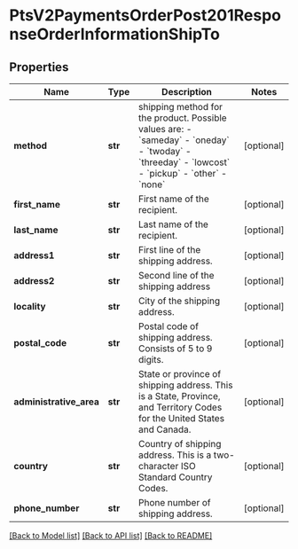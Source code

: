 # PtsV2PaymentsOrderPost201ResponseOrderInformationShipTo

## Properties
Name | Type | Description | Notes
------------ | ------------- | ------------- | -------------
**method** | **str** | shipping method for the product. Possible values are: - &#x60;sameday&#x60; - &#x60;oneday&#x60; - &#x60;twoday&#x60; - &#x60;threeday&#x60; - &#x60;lowcost&#x60; - &#x60;pickup&#x60; - &#x60;other&#x60; - &#x60;none&#x60;  | [optional] 
**first_name** | **str** | First name of the recipient.  | [optional] 
**last_name** | **str** | Last name of the recipient.  | [optional] 
**address1** | **str** | First line of the shipping address.  | [optional] 
**address2** | **str** | Second line of the shipping address  | [optional] 
**locality** | **str** | City of the shipping address.  | [optional] 
**postal_code** | **str** | Postal code of shipping address. Consists of 5 to 9 digits.  | [optional] 
**administrative_area** | **str** | State or province of shipping address. This is a State, Province, and Territory Codes for the United States and Canada.  | [optional] 
**country** | **str** | Country of shipping address. This is a two-character ISO Standard Country Codes.  | [optional] 
**phone_number** | **str** | Phone number of shipping address.  | [optional] 

[[Back to Model list]](../README.md#documentation-for-models) [[Back to API list]](../README.md#documentation-for-api-endpoints) [[Back to README]](../README.md)


